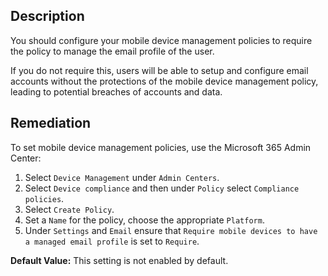 ## Description

You should configure your mobile device management policies to require the policy to manage the email profile of the user.

If you do not require this, users will be able to setup and configure email accounts without the protections of the mobile device management policy, leading to potential breaches of accounts and data.

## Remediation

To set mobile device management policies, use the Microsoft 365 Admin Center:

1. Select `Device Management` under `Admin Centers`.
2. Select `Device compliance` and then under `Policy` select `Compliance policies`.
3. Select `Create Policy`.
4. Set a `Name` for the policy, choose the appropriate `Platform`.
5. Under `Settings` and `Email` ensure that `Require mobile devices to have a managed email profile` is set to `Require`.

**Default Value:** This setting is not enabled by default.
